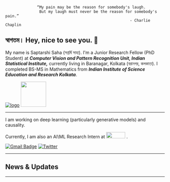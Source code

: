                   “My pain may be the reason for somebody's laugh.
                   But my laugh must never be the reason for somebody's pain.”
                                                           - Charlie Chaplin



## স্বাগতম।  Hey, nice to see you.  👋

           
           
My name is Saptarshi Saha (সপ্তর্ষি সাহা). I'm a Junior Research Fellow (PhD Student) at  __*Computer Vision and Pattern Recognition Unit, Indian Statistical Institute,*__ currently living in Baranagar, Kolkata (বরানগর, কলকাতা).
I completed BS-MS in Mathematics from __*Indian Institute of Science Education and Research Kolkata*__. 

[![logo](https://user-images.githubusercontent.com/78164336/193410185-1461e8cb-7cf0-4b23-bac2-eaf9c90c01e8.png)](https://www.isical.ac.in/)
[<img src="https://user-images.githubusercontent.com/78164336/193417535-bef01418-500d-42fe-84cf-10b6812a435e.png" width="80" height="80">](https://www.iiserkol.ac.in/web/en/#gsc.tab=0) 

--- 
I am working on deep learning (particularly generative models) and causality.

Currently, I am also an AI\ML Research Intern at [<img src="https://user-images.githubusercontent.com/78164336/193410719-9a91d142-36d7-4923-89a5-8b2fdd92599d.svg" width="60" height="20">](https://drishti.com/) .


[![Gmail Badge](https://img.shields.io/badge/Gmail-D14836?style=for-the-badge&logo=gmail&logoColor=white&link=mailto:saptarshi2016saha@gmail.com)](mailto:saptarshi2016saha@gmail.com)
<a href="https://twitter.com/Rishi7Stars"><img alt="Twitter" title="Jaydeep Yadav Twitter" src="https://img.shields.io/badge/Twitter-1DA1F2?style=for-the-badge&logo=twitter&logoColor=white"></a>

--------------
## News & Updates

---

<!--
**Saptarshi-Saha-1996/Saptarshi-Saha-1996** is a ✨ _special_ ✨ repository because its `README.md` (this file) appears on your GitHub profile.

Here are some ideas to get you started:

- 🔭 I’m currently working on ...
- 🌱 I’m currently learning ...
- 👯 I’m looking to collaborate on ...
- 🤔 I’m looking for help with ...
- 💬 Ask me about ...
- 📫 How to reach me: ...
- 😄 Pronouns: ...
- ⚡ Fun fact: ...
-->
